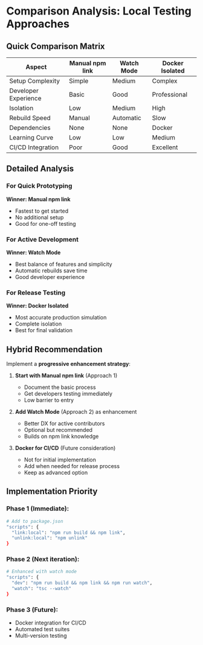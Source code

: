 # Comparison Analysis: Local Testing Approaches

## Quick Comparison Matrix

| Aspect | Manual npm link | Watch Mode | Docker Isolated |
|--------|----------------|------------|-----------------|
| Setup Complexity | Simple | Medium | Complex |
| Developer Experience | Basic | Good | Professional |
| Isolation | Low | Medium | High |
| Rebuild Speed | Manual | Automatic | Slow |
| Dependencies | None | None | Docker |
| Learning Curve | Low | Low | Medium |
| CI/CD Integration | Poor | Good | Excellent |

## Detailed Analysis

### For Quick Prototyping
**Winner: Manual npm link**
- Fastest to get started
- No additional setup
- Good for one-off testing

### For Active Development
**Winner: Watch Mode**
- Best balance of features and simplicity
- Automatic rebuilds save time
- Good developer experience

### For Release Testing
**Winner: Docker Isolated**
- Most accurate production simulation
- Complete isolation
- Best for final validation

## Hybrid Recommendation

Implement a **progressive enhancement strategy**:

1. **Start with Manual npm link** (Approach 1)
   - Document the basic process
   - Get developers testing immediately
   - Low barrier to entry

2. **Add Watch Mode** (Approach 2) as enhancement
   - Better DX for active contributors
   - Optional but recommended
   - Builds on npm link knowledge

3. **Docker for CI/CD** (Future consideration)
   - Not for initial implementation
   - Add when needed for release process
   - Keep as advanced option

## Implementation Priority

### Phase 1 (Immediate):
```bash
# Add to package.json
"scripts": {
  "link:local": "npm run build && npm link",
  "unlink:local": "npm unlink"
}
```

### Phase 2 (Next iteration):
```bash
# Enhanced with watch mode
"scripts": {
  "dev": "npm run build && npm link && npm run watch",
  "watch": "tsc --watch"
}
```

### Phase 3 (Future):
- Docker integration for CI/CD
- Automated test suites
- Multi-version testing